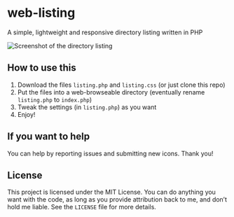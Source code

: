 # web-listing
A simple, lightweight and responsive directory listing written in PHP

![Screenshot of the directory listing](https://img.saumon.io/web-listing.png?from=github-readme "An example of directory listing")

## How to use this
1. Download the files `listing.php` and `listing.css` (or just clone this repo)
2. Put the files into a web-browseable directory (eventually rename `listing.php` to `index.php`)
3. Tweak the settings (in `listing.php`) as you want
4. Enjoy!

## If you want to help
You can help by reporting issues and submitting new icons.
Thank you!

## License
This project is licensed under the MIT License.
You can do anything you want with the code, as long as you provide attribution back to me, and don’t hold me liable.
See the `LICENSE` file for more details.

